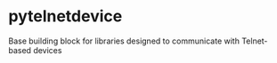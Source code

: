 # pytelnetdevice
Base building block for libraries designed to communicate with Telnet-based devices
